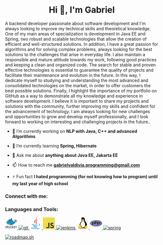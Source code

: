 <h1 align="center">Hi 👋, I'm Gabriel</h1>
<p align="left">A backend developer passionate about software development and I'm always looking to improve my technical skills and theoretical knowledge. One of my main areas of specialization is development in Java EE and Spring, two robust and scalable technologies that allow the creation of efficient and well-structured solutions. In addition, I have a great passion for algorithms and for solving complex problems, always looking for the best solutions to the challenges that arise in everyday life. I also maintain a responsible and mature attitude towards my work, following good practices and keeping a clean and organized code. The search for stable and proven effective technologies is essential to guarantee the quality of projects and facilitate their maintenance and evolution in the future. In this way, I dedicate myself to studying and understanding the most advanced and consolidated technologies on the market, in order to offer customers the best possible solutions. Finally, I highlight the importance of my portfolio on GitHub as a way to demonstrate all my knowledge and experience in software development. I believe it is important to share my projects and solutions with the community, further improving my skills and confident for the advancement of technology. I am always looking for new challenges and opportunities to grow and develop myself professionally, and I look forward to working on interesting and challenging projects in the future..</p>

- 🔭 I’m currently working on **NLP with Java, C++ and advanced Algorithms**

- 🌱 I’m currently learning **Spring, Hibernate**

- 💬 Ask me about **anything about Java EE, Jakarta EE**

- 📫 How to reach me **gabrielvaldivia.programming@gmail.com**

- ⚡ Fun fact **I hated programming (for not knowing how to program) until my last year of high school**

<h3 align="left">Connect with me:</h3>
<p align="left">
</p>

<h3 align="left">Languages and Tools:</h3>
<p align="left"> <a href="https://www.docker.com/" target="_blank" rel="noreferrer"> <img src="https://raw.githubusercontent.com/devicons/devicon/master/icons/docker/docker-original-wordmark.svg" alt="docker" width="40" height="40"/> </a> <a href="https://git-scm.com/" target="_blank" rel="noreferrer"> <img src="https://www.vectorlogo.zone/logos/git-scm/git-scm-icon.svg" alt="git" width="40" height="40"/> </a> <a href="https://www.java.com" target="_blank" rel="noreferrer"> <img src="https://raw.githubusercontent.com/devicons/devicon/master/icons/java/java-original.svg" alt="java" width="40" height="40"/> </a> <a href="https://developer.mozilla.org/en-US/docs/Web/JavaScript" target="_blank" rel="noreferrer"> <img src="https://raw.githubusercontent.com/devicons/devicon/master/icons/javascript/javascript-original.svg" alt="javascript" width="40" height="40"/> </a> <a href="https://www.jenkins.io" target="_blank" rel="noreferrer"> <img src="https://www.vectorlogo.zone/logos/jenkins/jenkins-icon.svg" alt="jenkins" width="40" height="40"/> </a> <a href="https://www.linux.org/" target="_blank" rel="noreferrer"> <img src="https://raw.githubusercontent.com/devicons/devicon/master/icons/linux/linux-original.svg" alt="linux" width="40" height="40"/> </a> <a href="https://www.php.net" target="_blank" rel="noreferrer"> <img src="https://raw.githubusercontent.com/devicons/devicon/master/icons/php/php-original.svg" alt="php" width="40" height="40"/> </a> <a href="https://spring.io/" target="_blank" rel="noreferrer"> <img src="https://www.vectorlogo.zone/logos/springio/springio-icon.svg" alt="spring" width="40" height="40"/> </a> </p>



<a href="https://roadmap.sh"><img src="https://api.roadmap.sh/v1-badge/wide/64b913488a29ad56fa9aaafc?variant=dark" alt="roadmap.sh"/></a>
